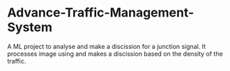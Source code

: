# Advance-Traffic-Management-System

A ML project to analyse and make a discission for a junction signal.
It processes image using and makes a discission based on the density
of the traffic.
